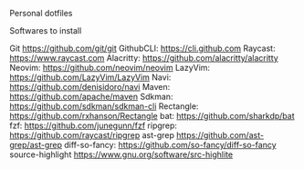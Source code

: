Personal dotfiles

Softwares to install

Git			https://github.com/git/git
GithubCLI:		https://cli.github.com
Raycast:		https://www.raycast.com
Alacritty:		https://github.com/alacritty/alacritty
Neovim:			https://github.com/neovim/neovim
LazyVim:		https://github.com/LazyVim/LazyVim
Navi:			https://github.com/denisidoro/navi
Maven:			https://github.com/apache/maven
Sdkman:			https://github.com/sdkman/sdkman-cli
Rectangle:		https://github.com/rxhanson/Rectangle
bat:			https://github.com/sharkdp/bat
fzf:			https://github.com/junegunn/fzf
ripgrep:		https://github.com/raycast/ripgrep
ast-grep		https://github.com/ast-grep/ast-grep
diff-so-fancy:		https://github.com/so-fancy/diff-so-fancy
source-highlight	https://www.gnu.org/software/src-highlite

